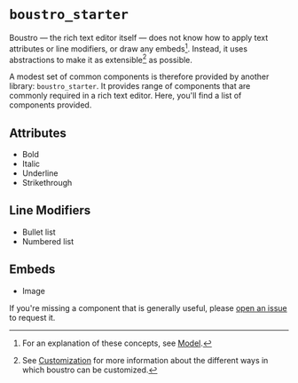 # `boustro_starter`

Boustro — the rich text editor itself — does not know how to apply text attributes or line
modifiers, or draw any embeds[^components]. Instead, it uses abstractions to make it as
extensible[^extensible] as possible.

A modest set of common components is therefore provided by another library: `boustro_starter`.
It provides range of components that are commonly required in a rich text editor. Here, you'll find
a list of components provided.

## Attributes

- Bold
- Italic
- Underline
- Strikethrough

## Line Modifiers

- Bullet list
- Numbered list

## Embeds

- Image

If you're missing a component that is generally useful, please [open an issue](https://github.com/Jjagg/boustro/issues)
to request it.

[^components]: For an explanation of these concepts, see [Model](model.md).

[^extensible]: See [Customization](customization.md)
for more information about the different ways in which boustro can be
customized.
